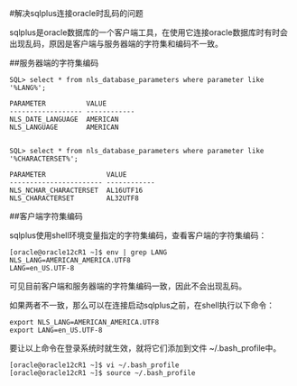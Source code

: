 #解决sqlplus连接oracle时乱码的问题

sqlplus是oracle数据库的一个客户端工具，在使用它连接oracle数据库时有时会出现乱码，原因是客户端与服务器端的字符集和编码不一致。

##服务器端的字符集编码

```
SQL> select * from nls_database_parameters where parameter like '%LANG%';

PARAMETER          VALUE
------------------ ------------
NLS_DATE_LANGUAGE  AMERICAN
NLS_LANGUAGE       AMERICAN


SQL> select * from nls_database_parameters where parameter like '%CHARACTERSET%';

PARAMETER               VALUE
----------------------- ------------
NLS_NCHAR_CHARACTERSET  AL16UTF16
NLS_CHARACTERSET        AL32UTF8
```

##客户端字符集编码

sqlplus使用shell环境变量指定的字符集编码，查看客户端的字符集编码：

```
[oracle@oracle12cR1 ~]$ env | grep LANG
NLS_LANG=AMERICAN_AMERICA.UTF8
LANG=en_US.UTF-8
```

可见目前客户端和服务器端的字符集编码一致，因此不会出现乱码。

如果两者不一致，那么可以在连接启动sqlplus之前，在shell执行以下命令：

```
export NLS_LANG=AMERICAN_AMERICA.UTF8
export LANG=en_US.UTF-8
```

要让以上命令在登录系统时就生效，就将它们添加到文件 ~/.bash_profile中。

```
[oracle@oracle12cR1 ~]$ vi ~/.bash_profile
[oracle@oracle12cR1 ~]$ source ~/.bash_profile
```